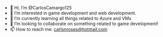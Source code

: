 - 👋 Hi, I’m @CarlosCamargo125
- 👀 I’m interested in game development and web development. 
- 🌱 I’m currently learning all things related to Azure and VMs
- 💞️ I’m looking to collaborate on something related to game development!
- 📫 How to reach me: carlsnroses@hotmail.com

<!---
CarlosCamargo125/CarlosCamargo125 is a ✨ special ✨ repository because its `README.md` (this file) appears on your GitHub profile.
You can click the Preview link to take a look at your changes.
--->
